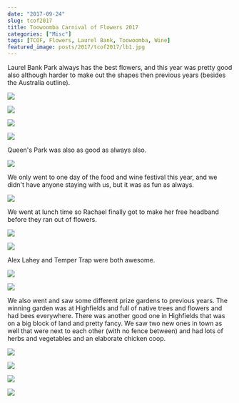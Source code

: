 ```yaml
---
date: "2017-09-24"
slug: tcof2017
title: Toowoomba Carnival of Flowers 2017
categories: ["Misc"]
tags: [TCOF, Flowers, Laurel Bank, Toowoomba, Wine]
featured_image: posts/2017/tcof2017/lb1.jpg
---
```



Laurel Bank Park always has the best flowers, and this year was pretty good also although harder to make out the shapes then previous years (besides the Australia outline).

![](lb1.jpg "")

![](lb2.jpg "")

![](lb3.jpg "")

![](lb4.jpg "")

Queen's Park was also as good as always also.

![](qp.jpg "")

We only went to one day of the food and wine festival this year, and we didn't have anyone staying with us, but it was as fun as always.

![](festival1.jpg "")

We went at lunch time so Rachael finally got to make her free headband before they ran out of flowers.

![](festival2.jpg "")

![](festival3.jpg "")

Alex Lahey and Temper Trap were both awesome.

![](alexlahey.jpg "")

![](tempertrap.jpg "")

We also went and saw some different prize gardens to previous years. The winning garden was at Highfields and full of native trees and flowers and had bees everywhere. There was another good one in Highfields that was on a big block of land and pretty fancy. We saw two new ones in town as well that were next to each other (with no fence between) and had lots of herbs and vegetables and an elaborate chicken coop.

![](garden2.jpg "")

![](garden3.jpg "")

![](garden1.jpg "")

![](bee.jpg "")
